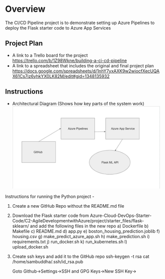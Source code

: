 # Overview

The CI/CD Pipeline project is to demonstrate setting up Azure Pipelines to deploy the Flask starter code to Azure App Services  

## Project Plan

* A link to a Trello board for the project
  https://trello.com/b/1Z98Wkne/building-a-ci-cd-pipeline
* A link to a spreadsheet that includes the original and final project plan
  https://docs.google.com/spreadsheets/d/1nhY7yxAXK9w2wiocfXecUQAX61Cs7iz6yhkYX0LK82M/edit#gid=1348135932

## Instructions
 
* Architectural Diagram (Shows how key parts of the system work)
![Architecture Digram](./docs/source/_static/img/Architecture.JPG)

Instructions for running the Python project - 

1. Create a new GitHub Repo without the README.md file

2. Download the Flask starter code from Azure-Cloud-DevOps-Starter-Code/C2-AgileDevelopmentwithAzure/project/starter_files/flask-sklearn/ and add the following files in the new repo
   a) Dockerfile
   b) Makefile
   c) README.md
   d) app.py
   e) boston_housing_prediction.joblib
   f) housing.csv
   g) make_predict_azure_app.sh
   h) make_prediction.sh
   i) requirements.txt
   j) run_docker.sh
   k) run_kubernetes.sh
   l) upload_docker.sh

3. Create ssh keys and add it to the GitHub repo
   ssh-keygen -t rsa
   cat /home/sambuddha/.ssh/id_rsa.pub
   <copy Key>
   
   Goto Github->Settings->SSH and GPG Keys->New SSH Key-><Title> and <Key>-> Add SSH Key
 
4. Clone the Github repo in Cloud Shell
   git clone git@github.com:sambuddha6/flask-sklearn.git
  
5. Create Virtual Env and activate and move to the project folder
   python3 -m venv ~/.flask-sklearn
   source ~/.flask-sklearn/bin/activate
   cd flask-sklearn

6. Create a miniconda env for Java 3.6.5
   python -V
   wget https://repo.continuum.io/miniconda/Miniconda3-4.5.4-Linux-x86_64.sh
   sh Miniconda3-4.5.4-Linux-x86_64.sh -u
   export PATH=~/miniconda3/bin:$PATH
   python -V
  
7. Update the requirements.txt
   Flask==2.0.3
	 pandas==1.1.5
	 scikit-learn==0.20.4
	 joblib
	 pylint
	 pytest
	 jsonschema
  
8. Make the following changes in Makefile
    a) add under test:
	test:
		python -m pytest -vv test_app.py
    b) update under lint:
	lint:
		pylint --disable=R,C,W1203,W0702 app.py
  
9. Add the following changes in app.py
	a) update line #17
	   from
	   scaler = StandardScaler().fit(payload) 
	   to 
	   scaler = StandardScaler(with_mean=False).fit(payload)
	b) add after line #58
	   clf = clf[0][0]
  
10. Add the following changes in make_predict_azure_app.sh
   update line #28
   -X POST https://<yourappname>.azurewebsites.net:$PORT/predict
   to
   -X POST https://flask-ml-service01.azurewebsites.net:$PORT/predict
  
11. Add a new test_app.py and add the following
	
from app import app
import json
import jsonschema
from jsonschema import validate

predictSchema = {
    "type": "object",
    "properties": {
        "prediction": {"type": "number"}
    },
}

def test_validateJson():
    with app.test_client() as client:
        data = {"CHAS":{"0":0},
                "RM":{"0":6.575},
                "TAX":{"0":296.0},
                "PTRATIO":{"0":15.3},
                "B":{"0":396.9},
                "LSTAT":{"0":4.98}
                }

        response = client.post(
            "/predict",
            data=json.dumps(data),
            headers={"Content-Type": "application/json"},
        )

        try:
            validate(instance=data, schema=predictSchema)
        except jsonschema.exceptions.ValidationError as err:
            return False
        return True

def test_predict():
    with app.test_client() as client:
        inputdata = {"CHAS":{"0":0},
                "RM":{"0":6.575},
                "TAX":{"0":296.0},
                "PTRATIO":{"0":15.3},
                "B":{"0":396.9},
                "LSTAT":{"0":4.98}
                }

        response = client.post(
            "/predict",
            data=json.dumps(inputdata),
            headers={"Content-Type": "application/json"},
        )

        if response.data == { "prediction": [ 20.869782939832444 ] }:
            return True
        return False   
  
12. Run the Makefile
	make all
  
13. Start the service
	az webapp up -n flask-ml-service01
	
	Post-Deployment check https://flask-ml-service01.azurewebsites.net/
  
14. Run prediction
    chmod 744 make_predict_azure_app.sh
	./make_predict_azure_app.sh
  
15. Stream the logs
	az webapp log tail
  
16. Commit all changes
	git status
	git add Makefile
	git add requirements.txt
	git add app.py
	git add test_app.py

	git commit -m "Changes made for successful run"
  
  #Execute next 3 lines if Github throws error for email id and name
	git config --global user.email "sambuddha6@gmail.com"
	git config --global user.name "Sambuddha"
  git commit -m "Changes made for successful run"
	
  git push
  
17. Goto dev.azure.com 
    Creare new Organization and new Project if not there
    Create new Pipeline
    Where is your code -> GitHub
	  Select a Repository -> sambuddha6->flaskml-test (Repository access-> Only select repositories -> Approve and Install)
	  Configure your pipeline -> Python to Linux Web App on Azure
	  Select an Azure subscription
	  Authorize
	  Web App Name -> flask-ml-service01
	  Validate and Configure
	  Review your pipeline YAML
	  Save and Run
	  Commit Message
	  Commit directly to the main branch
	  Save and Run
	  BuildStage
		 -> BuildJob
	  Deploy Web App
		 -> DeploymentJob
  
18. Check azure-pipelines.yml in GitHub repo
  
19. Edit app.py 
		a) update line #23
	     from 
		   html = "<h3>Sklearn Prediction Home</h3>"
	     to
		   html = "<h3>Sklearn Prediction Home - Machine Learning</h3>"
	     and monitor the trigger in deployment
	
	   Post-Deployment check https://flask-ml-service01.azurewebsites.net/

  Screenshots
* Project running on Azure App Service
  ![Web service is running](./docs/source/_static/img/Web_service_is_running.JPG)
  
* Project cloned into Azure Cloud Shell
  ![git clone](./docs/source/_static/img/git_clone.JPG)

* Passing tests that are displayed after running the `make all` command from the `Makefile`
  ![Test run](./docs/source/_static/img/Test_run.JPG)
  ![make test fail](./docs/source/_static/img/make_test_fail.JPG)
  ![make test success](./docs/source/_static/img/make_test_success.JPG)

* Output of a test run
  ![Test run](./docs/source/_static/img/Test_run.JPG)

* Successful deploy of the project in Azure Pipelines.  [Note the official documentation should be referred to and double checked as you setup CI/CD](https://docs.microsoft.com/en-us/azure/devops/pipelines/ecosystems/python-webapp?view=azure-devops).
  ![Azure Pipeline success](./docs/source/_static/img/Azure_Pipeline_success.JPG)

* Running Azure App Service from Azure Pipelines automatic deployment
  ![Web service is running](./docs/source/_static/img/Web_service_is_running_2.JPG)

* Successful prediction from deployed flask app in Azure Cloud Shell.  [Use this file as a template for the deployed prediction](https://github.com/udacity/nd082-Azure-Cloud-DevOps-Starter-Code/blob/master/C2-AgileDevelopmentwithAzure/project/starter_files/flask-sklearn/make_predict_azure_app.sh).
The output should look similar to this:
  ![prediction](./docs/source/_static/img/prediction.JPG)

```bash
udacity@Azure:~$ ./make_predict_azure_app.sh
Port: 443
{"prediction":[20.35373177134412]}
```

* Output of streamed log files from deployed application
  ![log tail](./docs/source/_static/img/log_tail.JPG)

* Gihub actions success
  ![Github_Actions](./docs/source/_static/img/Github_Actions_success.JPG)
	
* Locust run
  ![Locust](./docs/source/_static/img/Locust.JPG)

## Enhancements

The project can be improved in the future by making it up-to-date with the latest python, scikit-learn and pandas version (can be run end-to-end without having to adjust with specific older versions of all required libraries)

## Demo 

<TODO: Add link Screencast on YouTube>

![Python application test with Github Actions](./workflows/pythonapp.yml/badge.svg)

